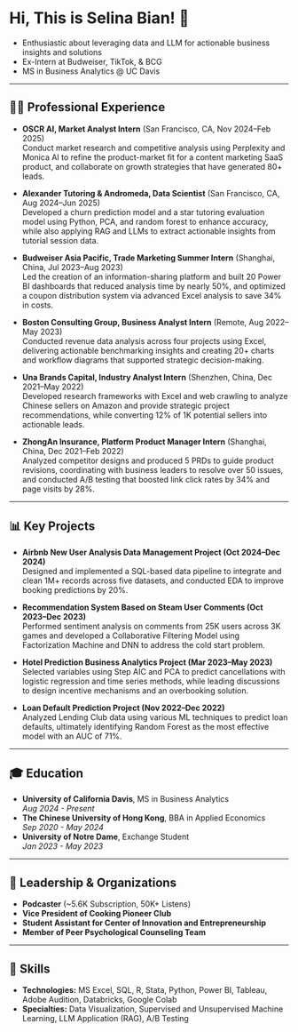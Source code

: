 # Hi, This is Selina Bian! 👋  
- Enthusiastic about leveraging data and LLM for actionable business insights and solutions
- Ex-Intern at Budweiser, TikTok, & BCG
- MS in Business Analytics @ UC Davis

---

## 🧑‍💼 Professional Experience  

- **OSCR AI, Market Analyst Intern** (San Francisco, CA, Nov 2024–Feb 2025)  
  Conduct market research and competitive analysis using Perplexity and Monica AI to refine the product-market fit for a content marketing SaaS product, and collaborate on growth strategies that have generated 80+ leads.

- **Alexander Tutoring & Andromeda, Data Scientist** (San Francisco, CA, Aug 2024–Jun 2025)  
  Developed a churn prediction model and a star tutoring evaluation model using Python, PCA, and random forest to enhance accuracy, while also applying RAG and LLMs to extract actionable insights from tutorial session data.

- **Budweiser Asia Pacific, Trade Marketing Summer Intern** (Shanghai, China, Jul 2023–Aug 2023)  
  Led the creation of an information-sharing platform and built 20 Power BI dashboards that reduced analysis time by nearly 50%, and optimized a coupon distribution system via advanced Excel analysis to save 34% in costs.

- **Boston Consulting Group, Business Analyst Intern** (Remote, Aug 2022–May 2023)  
  Conducted revenue data analysis across four projects using Excel, delivering actionable benchmarking insights and creating 20+ charts and workflow diagrams that supported strategic decision-making.

- **Una Brands Capital, Industry Analyst Intern** (Shenzhen, China, Dec 2021–May 2022)  
  Developed research frameworks with Excel and web crawling to analyze Chinese sellers on Amazon and provide strategic project recommendations, while converting 12% of 1K potential sellers into actionable leads.

- **ZhongAn Insurance, Platform Product Manager Intern** (Shanghai, China, Dec 2021–Feb 2022)  
  Analyzed competitor designs and produced 5 PRDs to guide product revisions, coordinating with business leaders to resolve over 50 issues, and conducted A/B testing that boosted link click rates by 34% and page visits by 28%.
  

---

## 📊 Key Projects  

- **Airbnb New User Analysis Data Management Project (Oct 2024–Dec 2024)**  
  Designed and implemented a SQL-based data pipeline to integrate and clean 1M+ records across five datasets, and conducted EDA to improve booking predictions by 20%.

- **Recommendation System Based on Steam User Comments (Oct 2023–Dec 2023)**  
  Performed sentiment analysis on comments from 25K users across 3K games and developed a Collaborative Filtering Model using Factorization Machine and DNN to address the cold start problem.

- **Hotel Prediction Business Analytics Project (Mar 2023–May 2023)**  
  Selected variables using Step AIC and PCA to predict cancellations with logistic regression and time series methods, while leading discussions to design incentive mechanisms and an overbooking solution.

- **Loan Default Prediction Project (Nov 2022–Dec 2022)**  
  Analyzed Lending Club data using various ML techniques to predict loan defaults, ultimately identifying Random Forest as the most effective model with an AUC of 71%.


---

## 🎓 Education  
- **University of California Davis**, MS in Business Analytics  
  *Aug 2024 - Present*  
- **The Chinese University of Hong Kong**, BBA in Applied Economics  
  *Sep 2020 - May 2024*  
- **University of Notre Dame**, Exchange Student  
  *Jan 2023 - May 2023*  

---

## 🏉 Leadership & Organizations  
- **Podcaster** (~5.6K Subscription, 50K+ Listens)  
- **Vice President of Cooking Pioneer Club**  
- **Student Assistant for Center of Innovation and Entrepreneurship**  
- **Member of Peer Psychological Counseling Team**  

---

## 💼 Skills  
- **Technologies:** MS Excel, SQL, R, Stata, Python, Power BI, Tableau, Adobe Audition, Databricks, Google Colab  
- **Specialties:** Data Visualization, Supervised and Unsupervised Machine Learning, LLM Application (RAG), A/B Testing  


